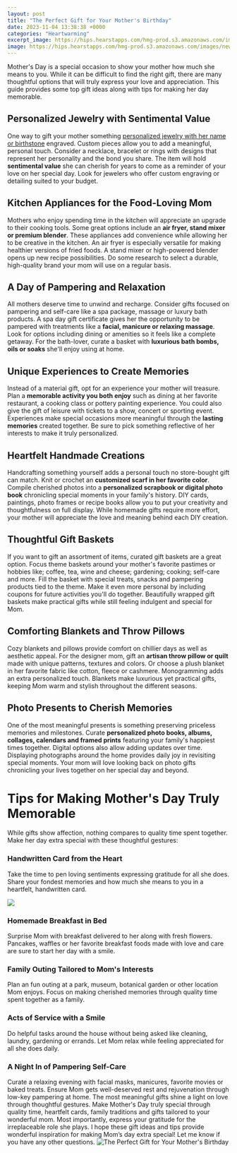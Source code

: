 ```yaml
---
layout: post
title: "The Perfect Gift for Your Mother's Birthday"
date: 2023-11-04 13:38:38 +0000
categories: "Heartwarming"
excerpt_image: https://hips.hearstapps.com/hmg-prod.s3.amazonaws.com/images/new-mom-survival-kit-diy-mothers-day-gifts-1556657370.jpg
image: https://hips.hearstapps.com/hmg-prod.s3.amazonaws.com/images/new-mom-survival-kit-diy-mothers-day-gifts-1556657370.jpg
---
```


Mother's Day is a special occasion to show your mother how much she means to you. While it can be difficult to find the right gift, there are many thoughtful options that will truly express your love and appreciation. This guide provides some top gift ideas along with tips for making her day memorable.
## Personalized Jewelry with Sentimental Value
One way to gift your mother something [personalized jewelry with her name or birthstone](https://fistore.mysenprints.com/collection/akhtar) engraved. Custom pieces allow you to add a meaningful, personal touch. Consider a necklace, bracelet or rings with designs that represent her personality and the bond you share. The item will hold **sentimental value** she can cherish for years to come as a reminder of your love on her special day. Look for jewelers who offer custom engraving or detailing suited to your budget. 
## Kitchen Appliances for the Food-Loving Mom
Mothers who enjoy spending time in the kitchen will appreciate an upgrade to their cooking tools. Some great options include an **air fryer, stand mixer or premium blender**. These appliances add convenience while allowing her to be creative in the kitchen. An air fryer is especially versatile for making healthier versions of fried foods. A stand mixer or high-powered blender opens up new recipe possibilities. Do some research to select a durable, high-quality brand your mom will use on a regular basis.
## A Day of Pampering and Relaxation 
All mothers deserve time to unwind and recharge. Consider gifts focused on pampering and self-care like a spa package, massage or luxury bath products. A spa day gift certificate gives her the opportunity to be pampered with treatments like a **facial, manicure or relaxing massage**. Look for options including dining or amenities so it feels like a complete getaway. For the bath-lover, curate a basket with **luxurious bath bombs, oils or soaks** she'll enjoy using at home.
## Unique Experiences to Create Memories 
Instead of a material gift, opt for an experience your mother will treasure. Plan a **memorable activity you both enjoy** such as dining at her favorite restaurant, a cooking class or pottery painting experience. You could also give the gift of leisure with tickets to a show, concert or sporting event. Experiences make special occasions more meaningful through the **lasting memories** created together. Be sure to pick something reflective of her interests to make it truly personalized. 
## Heartfelt Handmade Creations
Handcrafting something yourself adds a personal touch no store-bought gift can match. Knit or crochet an **customized scarf in her favorite color**. Compile cherished photos into a **personalized scrapbook or digital photo book** chronicling special moments in your family's history. DIY cards, paintings, photo frames or recipe books allow you to put your creativity and thoughtfulness on full display. While homemade gifts require more effort, your mother will appreciate the love and meaning behind each DIY creation. 
## Thoughtful Gift Baskets  
If you want to gift an assortment of items, curated gift baskets are a great option. Focus theme baskets around your mother's favorite pastimes or hobbies like; coffee, tea, wine and cheese; gardening; cooking; self-care and more. Fill the basket with special treats, snacks and pampering products tied to the theme. Make it even more personal by including coupons for future activities you'll do together. Beautifully wrapped gift baskets make practical gifts while still feeling indulgent and special for Mom.
## Comforting Blankets and Throw Pillows  
Cozy blankets and pillows provide comfort on chillier days as well as aesthetic appeal. For the designer mom, gift an **artisan throw pillow or quilt** made with unique patterns, textures and colors. Or choose a plush blanket in her favorite fabric like cotton, fleece or cashmere. Monogramming adds an extra personalized touch. Blankets make luxurious yet practical gifts, keeping Mom warm and stylish throughout the different seasons. 
## Photo Presents to Cherish Memories
One of the most meaningful presents is something preserving priceless memories and milestones. Curate **personalized photo books, albums, collages, calendars and framed prints** featuring your family's happiest times together. Digital options also allow adding updates over time. Displaying photographs around the home provides daily joy in revisiting special moments. Your mom will love looking back on photo gifts chronicling your lives together on her special day and beyond.
# Tips for Making Mother's Day Truly Memorable 
While gifts show affection, nothing compares to quality time spent together. Make her day extra special with these thoughtful gestures:
### Handwritten Card from the Heart  
Take the time to pen loving sentiments expressing gratitude for all she does. Share your fondest memories and how much she means to you in a heartfelt, handwritten card.

![](https://i.pinimg.com/originals/be/a5/e8/bea5e8891e2274bf134d536b1d8c4d96.jpg)
### Homemade Breakfast in Bed  
Surprise Mom with breakfast delivered to her along with fresh flowers. Pancakes, waffles or her favorite breakfast foods made with love and care are sure to start her day with a smile. 
### Family Outing Tailored to Mom's Interests
Plan an fun outing at a park, museum, botanical garden or other location Mom enjoys. Focus on making cherished memories through quality time spent together as a family. 
### Acts of Service with a Smile  
Do helpful tasks around the house without being asked like cleaning, laundry, gardening or errands. Let Mom relax while feeling appreciated for all she does daily. 
### A Night In of Pampering Self-Care  
Curate a relaxing evening with facial masks, manicures, favorite movies or baked treats. Ensure Mom gets well-deserved rest and rejuvenation through low-key pampering at home.
The most meaningful gifts shine a light on love through thoughtful gestures. Make Mother's Day truly special through quality time, heartfelt cards, family traditions and gifts tailored to your wonderful mom. Most importantly, express your gratitude for the irreplaceable role she plays.
I hope these gift ideas and tips provide wonderful inspiration for making Mom’s day extra special! Let me know if you have any other questions.
![The Perfect Gift for Your Mother's Birthday](https://hips.hearstapps.com/hmg-prod.s3.amazonaws.com/images/new-mom-survival-kit-diy-mothers-day-gifts-1556657370.jpg)